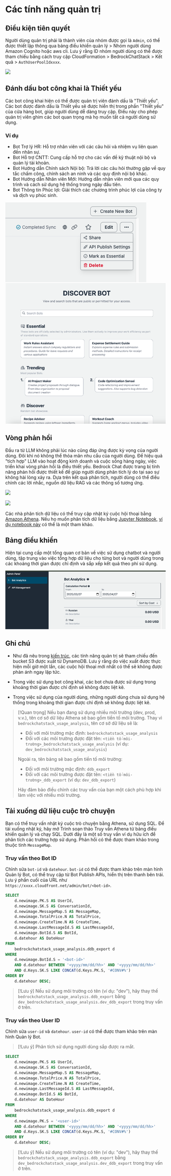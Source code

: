 # Các tính năng quản trị

## Điều kiện tiên quyết

Người dùng quản trị phải là thành viên của nhóm được gọi là `Admin`, có thể được thiết lập thông qua bảng điều khiển quản lý > Nhóm người dùng Amazon Cognito hoặc aws cli. Lưu ý rằng ID nhóm người dùng có thể được tham chiếu bằng cách truy cập CloudFormation > BedrockChatStack > Kết quả > `AuthUserPoolIdxxxx`.

![](./imgs/group_membership_admin.png)

## Đánh dấu bot công khai là Thiết yếu

Các bot công khai hiện có thể được quản trị viên đánh dấu là "Thiết yếu". Các bot được đánh dấu là Thiết yếu sẽ được hiển thị trong phần "Thiết yếu" của cửa hàng bot, giúp người dùng dễ dàng truy cập. Điều này cho phép quản trị viên ghim các bot quan trọng mà họ muốn tất cả người dùng sử dụng.

### Ví dụ

- Bot Trợ lý HR: Hỗ trợ nhân viên với các câu hỏi và nhiệm vụ liên quan đến nhân sự.
- Bot Hỗ trợ CNTT: Cung cấp hỗ trợ cho các vấn đề kỹ thuật nội bộ và quản lý tài khoản.
- Bot Hướng dẫn Chính sách Nội bộ: Trả lời các câu hỏi thường gặp về quy tắc chấm công, chính sách an ninh và các quy định nội bộ khác.
- Bot Hướng dẫn Nhân viên Mới: Hướng dẫn nhân viên mới qua các quy trình và cách sử dụng hệ thống trong ngày đầu tiên.
- Bot Thông tin Phúc lợi: Giải thích các chương trình phúc lợi của công ty và dịch vụ phúc sinh.

![](./imgs/admin_bot_menue.png)
![](./imgs/bot_store.png)

## Vòng phản hồi

Đầu ra từ LLM không phải lúc nào cũng đáp ứng được kỳ vọng của người dùng. Đôi khi nó không thể thỏa mãn nhu cầu của người dùng. Để hiệu quả "tích hợp" LLM vào hoạt động kinh doanh và cuộc sống hàng ngày, việc triển khai vòng phản hồi là điều thiết yếu. Bedrock Chat được trang bị tính năng phản hồi được thiết kế để giúp người dùng phân tích lý do tại sao sự không hài lòng xảy ra. Dựa trên kết quả phân tích, người dùng có thể điều chỉnh các lời nhắc, nguồn dữ liệu RAG và các thông số tương ứng.

![](./imgs/feedback_loop.png)

![](./imgs/feedback-using-claude-chat.png)

Các nhà phân tích dữ liệu có thể truy cập nhật ký cuộc hội thoại bằng [Amazon Athena](https://aws.amazon.com/jp/athena/). Nếu họ muốn phân tích dữ liệu bằng [Jupyter Notebook](https://jupyter.org/), [ví dụ notebook này](../examples/notebooks/feedback_analysis_example.ipynb) có thể là một tham khảo.

## Bảng điều khiển

Hiện tại cung cấp một tổng quan cơ bản về việc sử dụng chatbot và người dùng, tập trung vào việc tổng hợp dữ liệu cho từng bot và người dùng trong các khoảng thời gian được chỉ định và sắp xếp kết quả theo phí sử dụng.

![](./imgs/admin_bot_analytics.png)

## Ghi chú

- Như đã nêu trong [kiến trúc](../README.md#architecture), các tính năng quản trị sẽ tham chiếu đến bucket S3 được xuất từ DynamoDB. Lưu ý rằng do việc xuất được thực hiện mỗi giờ một lần, các cuộc hội thoại mới nhất có thể sẽ không được phản ánh ngay lập tức.

- Trong việc sử dụng bot công khai, các bot chưa được sử dụng trong khoảng thời gian được chỉ định sẽ không được liệt kê.

- Trong việc sử dụng của người dùng, những người dùng chưa sử dụng hệ thống trong khoảng thời gian được chỉ định sẽ không được liệt kê.

> [!Quan trọng]
> Nếu bạn đang sử dụng nhiều môi trường (dev, prod, v.v.), tên cơ sở dữ liệu Athena sẽ bao gồm tiền tố môi trường. Thay vì `bedrockchatstack_usage_analysis`, tên cơ sở dữ liệu sẽ là:
>
> - Đối với môi trường mặc định: `bedrockchatstack_usage_analysis`
> - Đối với các môi trường được đặt tên: `<tiền tố-môi-trường>_bedrockchatstack_usage_analysis` (ví dụ: `dev_bedrockchatstack_usage_analysis`)
>
> Ngoài ra, tên bảng sẽ bao gồm tiền tố môi trường:
>
> - Đối với môi trường mặc định: `ddb_export`
> - Đối với các môi trường được đặt tên: `<tiền tố-môi-trường>_ddb_export` (ví dụ: `dev_ddb_export`)
>
> Hãy đảm bảo điều chỉnh các truy vấn của bạn một cách phù hợp khi làm việc với nhiều môi trường.

## Tải xuống dữ liệu cuộc trò chuyện

Bạn có thể truy vấn nhật ký cuộc trò chuyện bằng Athena, sử dụng SQL. Để tải xuống nhật ký, hãy mở Trình soạn thảo Truy vấn Athena từ bảng điều khiển quản lý và chạy SQL. Dưới đây là một số truy vấn ví dụ hữu ích để phân tích các trường hợp sử dụng. Phản hồi có thể được tham khảo trong thuộc tính `MessageMap`.

### Truy vấn theo Bot ID

Chỉnh sửa `bot-id` và `datehour`. `bot-id` có thể được tham khảo trên màn hình Quản lý Bot, có thể truy cập từ Bot Publish APIs, hiển thị trên thanh bên trái. Lưu ý phần cuối của URL như `https://xxxx.cloudfront.net/admin/bot/<bot-id>`.

```sql
SELECT
    d.newimage.PK.S AS UserId,
    d.newimage.SK.S AS ConversationId,
    d.newimage.MessageMap.S AS MessageMap,
    d.newimage.TotalPrice.N AS TotalPrice,
    d.newimage.CreateTime.N AS CreateTime,
    d.newimage.LastMessageId.S AS LastMessageId,
    d.newimage.BotId.S AS BotId,
    d.datehour AS DateHour
FROM
    bedrockchatstack_usage_analysis.ddb_export d
WHERE
    d.newimage.BotId.S = '<bot-id>'
    AND d.datehour BETWEEN '<yyyy/mm/dd/hh>' AND '<yyyy/mm/dd/hh>'
    AND d.Keys.SK.S LIKE CONCAT(d.Keys.PK.S, '#CONV#%')
ORDER BY
    d.datehour DESC;
```

> [!Lưu ý]
> Nếu sử dụng môi trường có tên (ví dụ: "dev"), hãy thay thế `bedrockchatstack_usage_analysis.ddb_export` bằng `dev_bedrockchatstack_usage_analysis.dev_ddb_export` trong truy vấn ở trên.

### Truy vấn theo User ID

Chỉnh sửa `user-id` và `datehour`. `user-id` có thể được tham khảo trên màn hình Quản lý Bot.

> [!Lưu ý]
> Phân tích sử dụng người dùng sắp được ra mắt.

```sql
SELECT
    d.newimage.PK.S AS UserId,
    d.newimage.SK.S AS ConversationId,
    d.newimage.MessageMap.S AS MessageMap,
    d.newimage.TotalPrice.N AS TotalPrice,
    d.newimage.CreateTime.N AS CreateTime,
    d.newimage.LastMessageId.S AS LastMessageId,
    d.newimage.BotId.S AS BotId,
    d.datehour AS DateHour
FROM
    bedrockchatstack_usage_analysis.ddb_export d
WHERE
    d.newimage.PK.S = '<user-id>'
    AND d.datehour BETWEEN '<yyyy/mm/dd/hh>' AND '<yyyy/mm/dd/hh>'
    AND d.Keys.SK.S LIKE CONCAT(d.Keys.PK.S, '#CONV#%')
ORDER BY
    d.datehour DESC;
```

> [!Lưu ý]
> Nếu sử dụng môi trường có tên (ví dụ: "dev"), hãy thay thế `bedrockchatstack_usage_analysis.ddb_export` bằng `dev_bedrockchatstack_usage_analysis.dev_ddb_export` trong truy vấn ở trên.